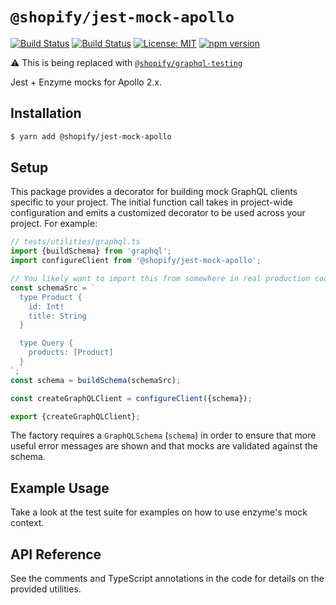 # `@shopify/jest-mock-apollo`

[![Build Status](https://github.com/Shopify/quilt/workflows/Node-CI/badge.svg?branch=main)](https://github.com/Shopify/quilt/actions?query=workflow%3ANode-CI)
[![Build Status](https://github.com/Shopify/quilt/workflows/Ruby-CI/badge.svg?branch=main)](https://github.com/Shopify/quilt/actions?query=workflow%3ARuby-CI)
[![License: MIT](https://img.shields.io/badge/License-MIT-green.svg)](LICENSE.md) [![npm version](https://badge.fury.io/js/%40shopify%2Fjest-mock-apollo.svg)](https://badge.fury.io/js/%40shopify%2Fjest-mock-apollo)

:warning: This is being replaced with [`@shopify/graphql-testing`](../../packages/graphql-testing)

Jest + Enzyme mocks for Apollo 2.x.

## Installation

```bash
$ yarn add @shopify/jest-mock-apollo
```

## Setup

This package provides a decorator for building mock GraphQL clients specific to your project. The initial function call takes in project-wide configuration and emits a customized decorator to be used across your project. For example:

```ts
// tests/utilities/graphql.ts
import {buildSchema} from 'graphql';
import configureClient from '@shopify/jest-mock-apollo';

// You likely want to import this from somewhere in real production code
const schemaSrc = `
  type Product {
    id: Int!
    title: String
  }

  type Query {
    products: [Product]
  }
`;
const schema = buildSchema(schemaSrc);

const createGraphQLClient = configureClient({schema});

export {createGraphQLClient};
```

The factory requires a `GraphQLSchema` (`schema`) in order to ensure that more useful error messages are shown and that mocks are validated against the schema.

## Example Usage

Take a look at the test suite for examples on how to use enzyme's mock context.

## API Reference

See the comments and TypeScript annotations in the code for details on the provided utilities.
